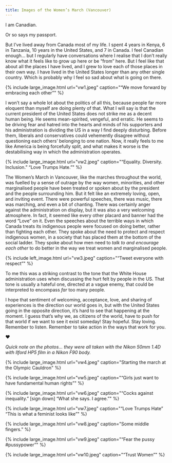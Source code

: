 ```yaml
---
title: Images of the Women’s March (Vancouver)
---
```


I am Canadian.

Or so says my passport.

But I’ve lived away from Canada most of my life. I spent 4 years in Kenya, 6 in Tanzania, 10 years in the United States, and 7 in Canada. I feel Canadian enough… but I regularly have conversations where I realise that I don’t really know what it feels like to grow up here or be “from” here. But I feel like that about all the places I have lived, and I grew to love each of those places in their own way. I have lived in the United States longer than any other single country. Which is probably why I feel so sad about what is going on there.

{% include large_image.html url="vw1.jpeg" caption="“We move forward by embracing each other”" %}

I won’t say a whole lot about the politics of all this, because people far more eloquent than myself are doing plenty of that. What I will say is that the current president of the United States does not strike me as a decent human being. He seems mean-spirited, vengeful, and erratic. He seems to be driving fear and hatred into the hearts and minds of his supporters and his administration is dividing the US in a way I find deeply disturbing. Before them, liberals and conservatives could vehemently disagree without questioning each others’ belonging to one nation. Now, it really feels to me like America is being forcefully split, and what makes it worse is the destabilising way in which the administration operates.

{% include large_image.html url="vw2.jpeg" caption="“Equality. Diversity. Inclusion.” “Love Trumps Hate.”" %}

The Women’s March in Vancouver, like the marches throughout the world, was fuelled by a sense of outrage by the way women, minorities, and other marginalised people have been treated or spoken about by the president and the people surrounding him. But it felt like an extremely loving, open, and inviting event. There were powerful speeches, there was music, there was marching, and even a bit of chanting. There was certainly anger against the administration on display, but it was also a very welcoming atmosphere. In fact, it seemed like every other placard and banner had the word “Love” on it. Even the speeches about the terrible ways in which Canada treats its indigenous people were focused on doing better, rather than fighting each other. They spoke about the need to protect and respect indigenous women, in a society that has placed them at the bottom of the social ladder. They spoke about how men need to *talk to and encourage each other* to do better in the way we treat women and marginalised people.

{% include left_image.html url="vw3.jpeg" caption="“Tweet everyone with respect”" %}

To me this was a striking contrast to the tone that the White House administration uses when discussing the hurt felt by people in the US. That tone is usually a hateful one, directed at a vague enemy, that could be interpreted to encompass *far* too many people.

I hope that sentiment of welcoming, acceptance, love, and sharing of experiences is the direction our world goes in, but with the United States going in the opposite direction, it’s hard to see that happening at the moment. I guess that’s why we, as citizens of the world, have to push for that world if we want to see it exist someday!
Stay hopeful. Stay loving. Remember to listen. Remember to take action in the ways that work for you.

❤

*Quick note on the photos… they were all taken with the Nikon 50mm 1.4D with Ilford HP5 film in a Nikon F90 body.*

{% include large_image.html url="vw4.jpeg" caption="Starting the march at the Olympic Cauldron" %}

{% include large_image.html url="vw5.jpeg" caption="“Girls just want to have fundamental human rights”" %}

{% include large_image.html url="vw6.jpeg" caption="“Cocks against inequality.” [sign down] “What she says. I agree.”" %}

{% include large_image.html url="vw7.jpeg" caption="“Love Trumps Hate” “This is what a feminist looks like”" %}

{% include large_image.html url="vw8.jpeg" caption="Some middle fingers." %}

{% include large_image.html url="vw9.jpeg" caption="“Fear the pussy #pussypower”" %}

{% include large_image.html url="vw10.jpeg" caption="“Trust Women”" %}